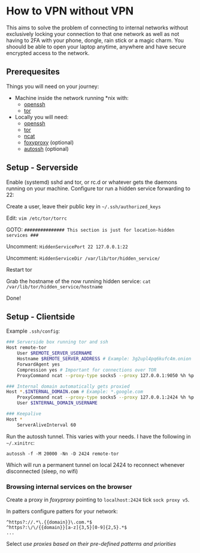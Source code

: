 # How to VPN without VPN
This aims to solve the problem of connecting to internal networks without exclusively locking your connection to that one network as well as not having to 2FA with your phone, dongle, rain stick or a magic charm. You shoould be able to open your laptop anytime, anywhere and have secure encrypted access to the network.

## Prerequesites
Things you will need on your journey:

  - Machine inside the network running *nix with:
      * [openssh](http://www.openssh.com/)
      * [tor](https://www.torproject.org/)
  - Locally you will need: 
      * [openssh](http://www.openssh.com/)
      * [tor](https://www.torproject.org/)
      * [ncat](https://nmap.org/ncat/)
      * [foxyproxy](http://getfoxyproxy.org/) (optional)
      * [autossh](http://www.harding.motd.ca/autossh/) (optional)

## Setup - Serverside
Enable (systemd) sshd and tor, or rc.d or whatever gets the daemons running on your machine. Configure tor run a hidden service forwarding to 22:

Create a user, leave their public key in `~/.ssh/authorized_keys`

Edit: `vim /etc/tor/torrc`

GOTO: `############### This section is just for location-hidden services ###`

Uncomment: `HiddenServicePort 22 127.0.0.1:22`

Uncomment: `HiddenServiceDir /var/lib/tor/hidden_service/`

Restart tor

Grab the hostname of the now running hidden service: `cat /var/lib/tor/hidden_service/hostname`

Done!

## Setup - Clientside
Example `.ssh/config`:
```sh
### Serverside box running tor and ssh
Host remote-tor
	User $REMOTE_SERVER_USERNAME
	Hostname $REMOTE_SERVER_ADDRESS # Example: 3g2upl4pq6kufc4m.onion
	ForwardAgent yes
	Compression yes # Important for connections over TOR
	ProxyCommand ncat --proxy-type socks5 --proxy 127.0.0.1:9050 %h %p

### Internal domain automatically gets proxied
Host *.$INTERNAL_DOMAIN.com # Example: *.google.com
	ProxyCommand ncat --proxy-type socks5 --proxy 127.0.0.1:2424 %h %p
	User $INTERNAL_DOMAIN_USERNAME

### Keepalive
Host *
	ServerAliveInterval 60

```

Run the autossh tunnel. This varies with your needs. I have the following in `~/.xinitrc`:

`autossh -f -M 20000 -Nn -D 2424 remote-tor`

Which will run a permanent tunnel on local 2424 to reconnect whenever disconnected (sleep, no wifi)

### Browsing internal services on the browser 

Create a proxy in *foxyproxy* pointing to `localhost:2424` tick `sock proxy v5`.

In patters configure patters for your network:

```
^https?://.*\.{{domain}}\.com.*$
^https?:\/\/{{domain}}[a-z]{3,5}[0-9]{2,5}.*$
...
```
Select *use proxies based on their pre-defined patterns and priorities*

